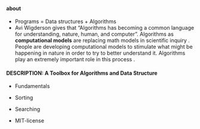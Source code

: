 #### about
* Programs = Data structures + Algorithms
* Avi Wigderson gives that “Algorithms has becoming a common language for understanding, nature, human, and computer”. Algorithms as **computational models** are replacing math models in scientific inquiry . People are developing computational models to stimulate what might be happening in nature in order to try to better understand it. Algorithms play an extremely important role in this process .


#### DESCRIPTION: A Toolbox for Algorithms and Data Structure

* Fundamentals
* Sorting
* Searching
  
* MIT-license
